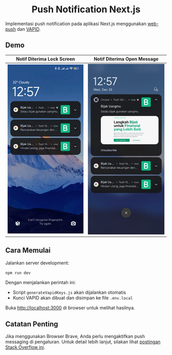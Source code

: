 <h1 align="center">Push Notification Next.js</h1>

Implementasi push notification pada aplikasi Next.js menggunakan [web-push](https://github.com/web-push-libs/web-push) dan [VAPID](https://github.com/web-push-libs/vapid).

## Demo

| Notif Diterima Lock Screen | Notif Diterima Open Message |
|--------------|---------------------|
| ![Demo1](https://raw.githubusercontent.com/fajarhide/nextjs-push-notif/main/demo/demo1.webp) | ![Notification Received](https://raw.githubusercontent.com/fajarhide/nextjs-push-notif/main/demo/demo2.webp) |

## Cara Memulai

Jalankan server development:

```bash
npm run dev
```

Dengan menjalankan perintah ini:
- Script `generateVapidKeys.js` akan dijalankan otomatis
- Kunci VAPID akan dibuat dan disimpan ke file `.env.local`

Buka [http://localhost:3000](http://localhost:3000) di browser untuk melihat hasilnya.

## Catatan Penting

Jika menggunakan Browser Brave, Anda perlu mengaktifkan push messaging di pengaturan. 
Untuk detail lebih lanjut, silakan lihat [postingan Stack Overflow ini](https://stackoverflow.com/a/69624651/11703800).